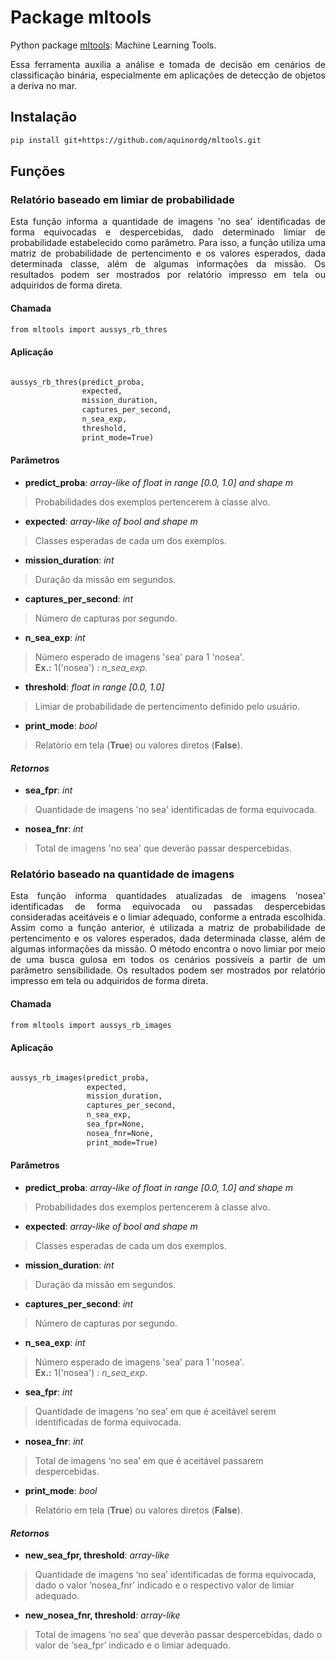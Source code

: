 # Package mltools

Python package [mltools](https://github.com/aquinordg/mltools): Machine Learning Tools.

<div style="text-align: justify"> Essa ferramenta auxilia a análise e tomada de decisão em cenários de classificação binária, especialmente em aplicações de detecção de objetos a deriva no mar. </div>

## Instalação

```markdown
pip install git+https://github.com/aquinordg/mltools.git
```

## Funções

### Relatório baseado em limiar de probabilidade

<div style="text-align: justify"> Esta função informa a quantidade de imagens 'no sea' identificadas de forma equivocadas e despercebidas, dado determinado limiar de probabilidade estabelecido como parâmetro. Para isso, a função utiliza uma matriz de probabilidade de pertencimento e os valores esperados, dada determinada classe, além de algumas informações da missão. Os resultados podem ser mostrados por relatório impresso em tela ou adquiridos de forma direta. </div>

#### Chamada

```markdown
from mltools import aussys_rb_thres
```

#### Aplicação

```markdown

aussys_rb_thres(predict_proba,
                expected,
                mission_duration,
                captures_per_second,
                n_sea_exp,
                threshold,
                print_mode=True)

```

#### Parâmetros

* **predict_proba**: _array-like of float in range [0.0, 1.0] and shape m_<br/>
> Probabilidades dos exemplos pertencerem à classe alvo.

* **expected**: _array-like of bool and shape m_<br/>
> Classes esperadas de cada um dos exemplos.

* **mission_duration**: _int_<br/>
> Duração da missão em segundos.

* **captures_per_second**: _int_<br/>
> Número de capturas por segundo.

* **n_sea_exp**: _int_<br/>
> Número esperado de imagens 'sea' para 1 'nosea'. <br/>
> **Ex.:** 1('nosea') : _n_sea_exp_.

* **threshold**: _float in range [0.0, 1.0]_<br/>
> Limiar de probabilidade de pertencimento definido pelo usuário.

* **print_mode**: _bool_<br/>
> Relatório em tela (**True**) ou valores diretos (**False**).

#### _Retornos_

* **sea_fpr**: _int_<br/>
> Quantidade de imagens 'no sea' identificadas de forma equivocada.

* **nosea_fnr**: _int_<br/>
> Total de imagens 'no sea' que deverão passar despercebidas.

### Relatório baseado na quantidade de imagens

<div style="text-align: justify"> Esta função informa quantidades atualizadas de imagens 'nosea' identificadas de forma equivocada ou passadas despercebidas consideradas aceitáveis e o limiar adequado, conforme a entrada escolhida. Assim como a função anterior, é utilizada a matriz de probabilidade de pertencimento e os valores esperados, dada determinada classe, além de algumas informações da missão. O método encontra o novo limiar por meio de uma busca gulosa em todos os cenários possíveis a partir de um parâmetro sensibilidade. Os resultados podem ser mostrados por relatório impresso em tela ou adquiridos de forma direta. </div>

#### Chamada

```markdown
from mltools import aussys_rb_images
```

#### Aplicação
```markdown

aussys_rb_images(predict_proba,
                 expected,
                 mission_duration,
                 captures_per_second,
                 n_sea_exp,
                 sea_fpr=None,
                 nosea_fnr=None,
                 print_mode=True)

```
#### Parâmetros

* **predict_proba**: _array-like of float in range [0.0, 1.0] and shape m_<br/>
> Probabilidades dos exemplos pertencerem à classe alvo.

* **expected**: _array-like of bool and shape m_<br/>
> Classes esperadas de cada um dos exemplos.

* **mission_duration**: _int_<br/>
> Duração da missão em segundos.

* **captures_per_second**: _int_<br/>
> Número de capturas por segundo.

* **n_sea_exp**: _int_<br/>
> Número esperado de imagens 'sea' para 1 'nosea'. <br/>
> **Ex.:** 1('nosea') : _n_sea_exp_.

* **sea_fpr**: _int_<br/>
> Quantidade de imagens ‘no sea’ em que é aceitável serem identificadas de forma equivocada.

* **nosea_fnr**: _int_<br/>
> Total de imagens ‘no sea’ em que é aceitável passarem despercebidas.

* **print_mode**: _bool_<br/>
> Relatório em tela (**True**) ou valores diretos (**False**).

#### _Retornos_

* **new_sea_fpr, threshold**: _array-like_<br/>
> Quantidade de imagens ‘no sea’ identificadas de forma equivocada, dado o valor ‘nosea_fnr’ indicado e o respectivo valor de limiar adequado.

* **new_nosea_fnr, threshold**: _array-like_<br/>
> Total de imagens ‘no sea’ que deverão passar despercebidas, dado o valor de ‘sea_fpr’ indicado e o limiar adequado.

